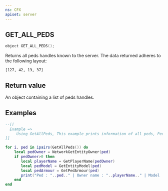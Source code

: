 ```yaml
---
ns: CFX
apiset: server
---
```

## GET_ALL_PEDS

```c
object GET_ALL_PEDS();
```

Returns all peds handles known to the server.
The data returned adheres to the following layout:
```
[127, 42, 13, 37]
```

## Return value
An object containing a list of peds handles.

## Examples

```lua
--[[ 
  Example =>
     Using GetAllPeds, This example prints information of all peds, Ped id, Owner, Model and Armour.
]]

for i, ped in ipairs(GetAllPeds()) do
    local pedOwner = NetworkGetEntityOwner(ped)
    if pedOwner>0 then
       local playerName = GetPlayerName(pedOwner)
       local pedModel = GetEntityModel(ped)
       local pedArmour = GetPedArmour(ped)
       print("Ped : "..ped.." | Owner name : "..playerName.." | Model : "..pedModel.." | Armour : "..pedArmour)
    end
end
```
